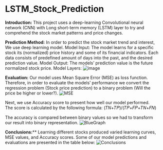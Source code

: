 # LSTM_Stock_Prediction

**Introduction:**
This project uses a deep-learning Convolutional neural network (CNN) with Long short-term memory (LSTM) layer to try and comprehend the stock market patterns and price changes.

**Prediction Method:**
In order to predict the stock market trend and interest, We use deep learning model.
Model Input: 
The model learns for a specific stock its (normalized) price history and some of its financial indicators. Each data consists of predefined amount of days into the past, and the desired prediction value. 
Model Output: 
The models’ prediction value is the future normalized stock price.
Model Layers:
![image](https://user-images.githubusercontent.com/7150655/122878224-2b22ca00-d340-11eb-83d4-c7affbd5c4bf.png)

**Evaluation:**
Our model uses Mean Square Error (MSE) as loss function. Therefore, in order to evaluate the models’ performance we convert the regression problem (Stock price prediction) to a binary problem (Will the price be higher or lower?).
![MSE](https://user-images.githubusercontent.com/7150655/122878281-41308a80-d340-11eb-8e0a-597eb77dfcfc.JPG)

Next, we use Accuracy score to present how well our model performed. The score is calculated by the following formula:
(𝑇𝑁+𝑇𝑃)/(𝑇𝑃+𝐹𝑃+𝑇𝑁+𝐹𝑁)

The accuracy is compared between binary values so we had to transform our result into binary representation.
![BlueGraph](https://user-images.githubusercontent.com/7150655/122878361-59080e80-d340-11eb-967b-03290652d43e.JPG)

**Conclusions:****
Learning different stocks produced varied learning curves, MSE values, and Accuracy scores.
Some of our model predictions and evaluations are presented in the table below:
![Conclusions](https://user-images.githubusercontent.com/7150655/122878392-62917680-d340-11eb-9333-091f1fcc65ca.JPG)
